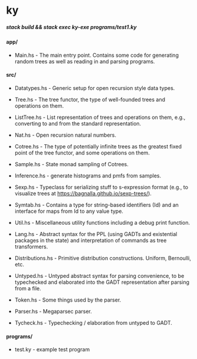 # ky

##### stack build && stack exec ky-exe programs/test1.ky

#### app/

* Main.hs - The main entry point. Contains some code for generating
  random trees as well as reading in and parsing programs.

#### src/

* Datatypes.hs - Generic setup for open recursion style data types.

* Tree.hs - The tree functor, the type of well-founded trees and
  operations on them.

* ListTree.hs - List representation of trees and operations on them,
  e.g., converting to and from the standard representation.

* Nat.hs - Open recursion natural numbers.

* Cotree.hs - The type of potentially infinite trees as the greatest
  fixed point of the tree functor, and some operations on them.

* Sample.hs - State monad sampling of Cotrees.

* Inference.hs - generate histograms and pmfs from samples.

* Sexp.hs - Typeclass for serializing stuff to s-expression format
  (e.g., to visualize trees at
  https://bagnalla.github.io/sexp-trees/).

* Symtab.hs - Contains a type for string-based identifiers (Id) and an
  interface for maps from Id to any value type.

* Util.hs - Miscellaneous utility functions including a debug print
  function.

* Lang.hs - Abstract syntax for the PPL (using GADTs and existential
  packages in the state) and interpretation of commands as tree
  transformers.

* Distributions.hs - Primitive distribution constructions. Uniform,
  Bernoulli, etc.

* Untyped.hs - Untyped abstract syntax for parsing convenience, to be
  typechecked and elaborated into the GADT representation after
  parsing from a file.

* Token.hs - Some things used by the parser.

* Parser.hs - Megaparsec parser.

* Tycheck.hs - Typechecking / elaboration from untyped to GADT.

#### programs/

* test.ky - example test program
